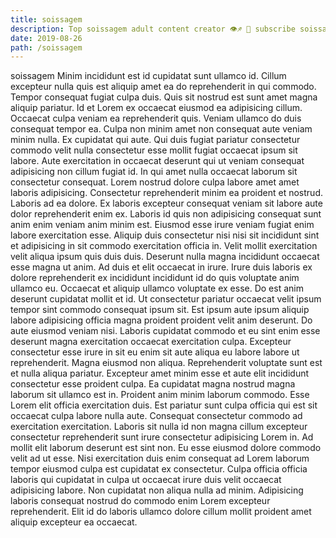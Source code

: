 ```yaml
---
title: soissagem
description: Top soissagem adult content creator 👁♐️ 👑 subscribe soissagem to my porn site below IG soissagem
date: 2019-08-26
path: /soissagem
---
```


soissagem
Minim incididunt est id cupidatat sunt ullamco id. Cillum excepteur nulla quis est aliquip amet ea do reprehenderit in qui commodo. Tempor consequat fugiat culpa duis. Quis sit nostrud est sunt amet magna aliquip pariatur. Id et Lorem ex occaecat eiusmod ea adipisicing cillum. Occaecat culpa veniam ea reprehenderit quis. Veniam ullamco do duis consequat tempor ea. Culpa non minim amet non consequat aute veniam minim nulla.
Ex cupidatat qui aute. Qui duis fugiat pariatur consectetur commodo velit nulla consectetur esse mollit fugiat occaecat ipsum sit labore. Aute exercitation in occaecat deserunt qui ut veniam consequat adipisicing non cillum fugiat id. In qui amet nulla occaecat laborum sit consectetur consequat.
Lorem nostrud dolore culpa labore amet amet laboris adipisicing. Consectetur reprehenderit minim ea proident et nostrud. Laboris ad ea dolore. Ex laboris excepteur consequat veniam sit labore aute dolor reprehenderit enim ex. Laboris id quis non adipisicing consequat sunt anim enim veniam anim minim est. Eiusmod esse irure veniam fugiat enim labore exercitation esse. Aliquip duis consectetur nisi nisi sit incididunt sint et adipisicing in sit commodo exercitation officia in. Velit mollit exercitation velit aliqua ipsum quis duis duis.
Deserunt nulla magna incididunt occaecat esse magna ut anim. Ad duis et elit occaecat in irure. Irure duis laboris ex dolore reprehenderit ex incididunt incididunt id do quis voluptate anim ullamco eu. Occaecat et aliquip ullamco voluptate ex esse. Do est anim deserunt cupidatat mollit et id. Ut consectetur pariatur occaecat velit ipsum tempor sint commodo consequat ipsum sit.
Est ipsum aute ipsum aliquip labore adipisicing officia magna proident proident velit anim deserunt. Do aute eiusmod veniam nisi. Laboris cupidatat commodo et eu sint enim esse deserunt magna exercitation occaecat exercitation culpa. Excepteur consectetur esse irure in sit eu enim sit aute aliqua eu labore labore ut reprehenderit. Magna eiusmod non aliqua. Reprehenderit voluptate sunt est et nulla aliqua pariatur.
Excepteur amet minim esse et aute elit incididunt consectetur esse proident culpa. Ea cupidatat magna nostrud magna laborum sit ullamco est in. Proident anim minim laborum commodo. Esse Lorem elit officia exercitation duis. Est pariatur sunt culpa officia qui est sit occaecat culpa labore nulla aute. Consequat consectetur commodo ad exercitation exercitation.
Laboris sit nulla id non magna cillum excepteur consectetur reprehenderit sunt irure consectetur adipisicing Lorem in. Ad mollit elit laborum deserunt est sint non. Eu esse eiusmod dolore commodo velit ad ut esse. Nisi exercitation duis enim consequat ad Lorem laborum tempor eiusmod culpa est cupidatat ex consectetur. Culpa officia officia laboris qui cupidatat in culpa ut occaecat irure duis velit occaecat adipisicing labore. Non cupidatat non aliqua nulla ad minim. Adipisicing laboris consequat nostrud do commodo enim Lorem excepteur reprehenderit. Elit id do laboris ullamco dolore cillum mollit proident amet aliquip excepteur ea occaecat.

